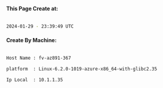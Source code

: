
   
#### This Page Create at:

```bash

2024-01-29 - 23:39:49 UTC

```

#### Create By Machine:

```bash

Host Name : fv-az891-367

platform  : Linux-6.2.0-1019-azure-x86_64-with-glibc2.35

Ip Local  : 10.1.1.35

```

